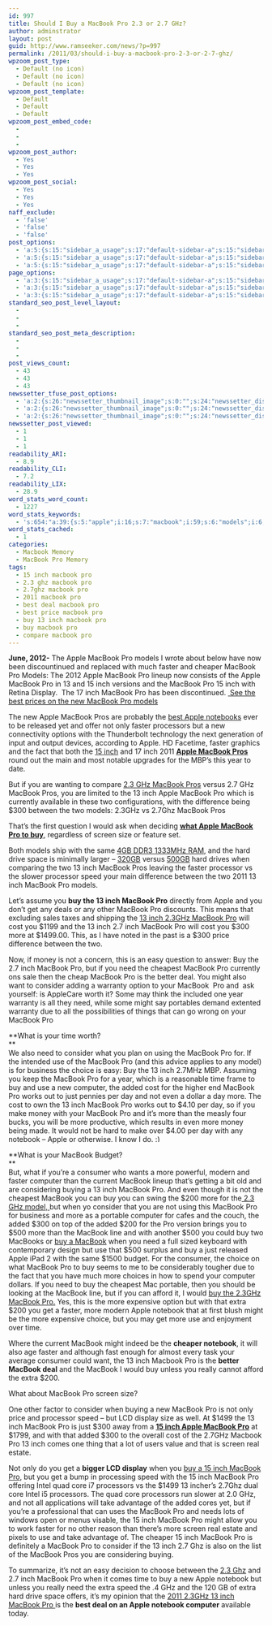 ```yaml
---
id: 997
title: Should I Buy a MacBook Pro 2.3 or 2.7 GHz?
author: adminstrator
layout: post
guid: http://www.ramseeker.com/news/?p=997
permalink: /2011/03/should-i-buy-a-macbook-pro-2-3-or-2-7-ghz/
wpzoom_post_type:
  - Default (no icon)
  - Default (no icon)
  - Default (no icon)
wpzoom_post_template:
  - Default
  - Default
  - Default
wpzoom_post_embed_code:
  - 
  - 
  - 
wpzoom_post_author:
  - Yes
  - Yes
  - Yes
wpzoom_post_social:
  - Yes
  - Yes
  - Yes
naff_exclude:
  - 'false'
  - 'false'
  - 'false'
post_options:
  - 'a:5:{s:15:"sidebar_a_usage";s:17:"default-sidebar-a";s:15:"sidebar_b_usage";s:17:"default-sidebar-b";s:9:"hwa_usage";s:17:"default-headerbar";s:8:"ad_above";s:0:"";s:8:"ad_below";s:0:"";}'
  - 'a:5:{s:15:"sidebar_a_usage";s:17:"default-sidebar-a";s:15:"sidebar_b_usage";s:17:"default-sidebar-b";s:9:"hwa_usage";s:17:"default-headerbar";s:8:"ad_above";s:0:"";s:8:"ad_below";s:0:"";}'
  - 'a:5:{s:15:"sidebar_a_usage";s:17:"default-sidebar-a";s:15:"sidebar_b_usage";s:17:"default-sidebar-b";s:9:"hwa_usage";s:17:"default-headerbar";s:8:"ad_above";s:0:"";s:8:"ad_below";s:0:"";}'
page_options:
  - 'a:3:{s:15:"sidebar_a_usage";s:17:"default-sidebar-a";s:15:"sidebar_b_usage";s:17:"default-sidebar-b";s:9:"hwa_usage";s:17:"default-headerbar";}'
  - 'a:3:{s:15:"sidebar_a_usage";s:17:"default-sidebar-a";s:15:"sidebar_b_usage";s:17:"default-sidebar-b";s:9:"hwa_usage";s:17:"default-headerbar";}'
  - 'a:3:{s:15:"sidebar_a_usage";s:17:"default-sidebar-a";s:15:"sidebar_b_usage";s:17:"default-sidebar-b";s:9:"hwa_usage";s:17:"default-headerbar";}'
standard_seo_post_level_layout:
  - 
  - 
  - 
standard_seo_post_meta_description:
  - 
  - 
  - 
post_views_count:
  - 43
  - 43
  - 43
newssetter_tfuse_post_options:
  - 'a:2:{s:26:"newssetter_thumbnail_image";s:0:"";s:24:"newssetter_disable_image";s:4:"true";}'
  - 'a:2:{s:26:"newssetter_thumbnail_image";s:0:"";s:24:"newssetter_disable_image";s:4:"true";}'
  - 'a:2:{s:26:"newssetter_thumbnail_image";s:0:"";s:24:"newssetter_disable_image";s:4:"true";}'
newssetter_post_viewed:
  - 1
  - 1
  - 1
readability_ARI:
  - 8.9
readability_CLI:
  - 7.2
readability_LIX:
  - 28.9
word_stats_word_count:
  - 1227
word_stats_keywords:
  - 's:654:"a:39:{s:5:"apple";i:16;s:7:"macbook";i:59;s:6:"models";i:6;s:6:"faster";i:8;s:7:"cheaper";i:3;s:4:"inch";i:27;s:7:"display";i:3;s:4:"best";i:3;s:4:"pros";i:7;s:10:"processors";i:4;i:2011;i:3;s:4:"year";i:3;s:10:"difference";i:3;s:4:"3ghz";i:4;s:4:"7ghz";i:3;s:6:"screen";i:4;s:4:"size";i:3;s:4:"hard";i:4;s:9:"processor";i:3;s:5:"speed";i:4;s:4:"cost";i:5;i:1499;i:3;s:5:"money";i:3;s:4:"easy";i:3;s:4:"need";i:6;s:8:"cheapest";i:3;s:4:"deal";i:3;s:8:"consider";i:5;s:8:"warranty";i:3;s:4:"time";i:4;s:6:"choice";i:3;s:8:"computer";i:5;s:5:"added";i:5;s:4:"just";i:3;s:8:"notebook";i:5;s:8:"consumer";i:3;s:6:"buying";i:3;s:5:"extra";i:4;s:4:"core";i:3;}";'
word_stats_cached:
  - 1
categories:
  - Macbook Memory
  - MacBook Pro Memory
tags:
  - 15 inch macbook pro
  - 2.3 ghz macbook pro
  - 2.7ghz macbook pro
  - 2011 macbook pro
  - best deal macbook pro
  - best price macbook pro
  - buy 13 inch macbook pro
  - buy macbook pro
  - compare macbook pro
---
```

**June, 2012-** The Apple MacBook Pro models I wrote about below have now been discountinued and replaced with much faster and cheaper MacBook Pro Models: The 2012 Apple MacBook Pro lineup now consists of the Apple MacBook Pro in 13 and 15 inch versions and the MacBook Pro 15 inch with Retina Display.  The 17 inch MacBook Pro has been discontinued. [ See the best prices on the new MacBook Pro models][1]

The new Apple MacBook Pros are probably the [best Apple notebooks][2] ever to be released yet and offer not only faster processors but a new connectivity options with the Thunderbolt technology the next generation of input and output devices, according to Apple. HD Facetime, faster graphics and the fact that both the [15 inch][3] and 17 inch 2011 **[Apple MacBook Pros][4]** round out the main and most notable upgrades for the MBP&#8217;s this year to date.

But if you are wanting to compare [2.3 GHz MacBook Pros][5] versus 2.7 GHz MacBook Pros, you are limited to the 13 inch Apple MacBook Pro which is currently available in these two configurations, with the difference being $300 between the two models: 2.3GHz vs 2.7Ghz MacBook Pros

That&#8217;s the first question I would ask when deciding **[what Apple MacBook Pro to buy][4]**, regardless of screen size or feature set.

Both models ship with the same [4GB DDR3 1333MHz RAM][6], and the hard drive space is minimally larger &#8211; [320GB][4] versus [500GB][7] hard drives when comparing the two 13 inch MacBook Pros leaving the faster processor vs the slower processor speed your main difference between the two 2011 13 inch MacBook Pro models.

Let&#8217;s assume you **buy the 13 inch MacBook Pro** directly from Apple and you don&#8217;t get any deals or any other MacBook Pro discounts. This means that excluding sales taxes and shipping the [13 inch 2.3GHz MacBook Pro][5] will cost you $1199 and the 13 inch 2.7 inch MacBook Pro will cost you $300 more at $1499.00. This, as I have noted in the past is a $300 price difference between the two.

Now, if money is not a concern, this is an easy question to answer: Buy the 2.7 inch MacBook Pro, but if you need the cheapest MacBook Pro currently ons sale then the cheap MacBook Pro is the better deal. You might also want to consider adding a warranty option to your MacBook  Pro and  ask yourself: is AppleCare worth it? Some may think the included one year warranty is all they need, while some might say portables demand extented warranty due to all the possibilities of things that can go wrong on your MacBook Pro

**What is your time worth?  
**  
We also need to consider what you plan on using the MacBook Pro for. If the intended use of the MacBook Pro (and this advice applies to any model) is for business the choice is easy: Buy the 13 inch 2.7MHz MBP. Assuming you keep the MacBook Pro for a year, which is a reasonable time frame to buy and use a new computer, the added cost for the higher end MacBook Pro works out to just pennies per day and not even a dollar a day more. The cost to own the 13 inch MacBook Pro works out to $4.10 per day, so if you make money with your MacBook Pro and it&#8217;s more than the measly four bucks, you will be more productive, which results in even more money being made. It would not be hard to make over $4.00 per day with any notebook &#8211; Apple or otherwise. I know I do. <img src="http://www.ramseeker.com/wp-includes/images/smilies/simple-smile.png" alt=":)" class="wp-smiley" style="height: 1em; max-height: 1em;" />

**What is your MacBook Budget?  
**  
But, what if you&#8217;re a consumer who wants a more powerful, modern and faster computer than the current MacBook lineup that&#8217;s getting a bit old and are considering buying a 13 inch MacBook Pro. And even though it is not the cheapest MacBook you can buy you can swing the $200 more for the[ 2.3 GHz model, ][5]but when yo consider that you are not using this MacBook Pro for business and more as a portable computer for cafes and the couch, the added $300 on top of the added $200 for the Pro version brings you to $500 more than the MacBook line and with another $500 you could buy two MacBooks or [buy a MacBook][8] when you need a full sized keyboard with contemporary design but use that $500 surplus and buy a just released Apple iPad 2 with the same $1500 budget. For the consumer, the choice on what MacBook Pro to buy seems to me to be considerably tougher due to the fact that you have much more choices in how to spend your computer dollars. If you need to buy the cheapest Mac portable, then you should be looking at the MacBook line, but if you can afford it, I would [buy the 2.3GHz MacBook Pro.][9] Yes, this is the more expensive option but with that extra $200 you get a faster, more modern Apple notebook that at first blush might be the more expensive choice, but you may get more use and enjoyment over time.

Where the current MacBook might indeed be the **cheaper notebook**, it will also age faster and although fast enough for almost every task your average consumer could want, the 13 inch Macbook Pro is the **better MacBook deal** and the MacBook I would buy unless you really cannot afford the extra $200.

What about MacBook Pro screen size?

One other factor to consider when buying a new MacBook Pro is not only price and processor speed &#8211; but LCD display size as well. At $1499 the 13 inch MacBook Pro is just $300 away from a **[15 inch Apple MacBook Pro][3]** at $1799, and with that added $300 to the overall cost of the 2.7GHz Macbook Pro 13 inch comes one thing that a lot of users value and that is screen real estate.

Not only do you get a **bigger LCD display** when you [buy a 15 inch MacBook Pro][10], but you get a bump in processing speed with the 15 inch MacBook Pro offering Intel quad core i7 processors vs the $1499 13 incher&#8217;s 2.7Ghz dual core Intel i5 processors. The quad core processors run slower at 2.0 GHz, and not all applications will take advantage of the added cores yet, but if you&#8217;re a professional that can uses the MacBook Pro and needs lots of windows open or menus visable, the 15 inch MacBook Pro might allow you to work faster for no other reason than there&#8217;s more screen real estate and pixels to use and take advantage of. The cheaper 15 inch MacBook Pro is definitely a MacBook Pro to consider if the 13 inch 2.7 Ghz is also on the list of the MacBook Pros you are considering buying.

To summarize, it&#8217;s not an easy decision to choose between the [2.3 Ghz][5] and 2.7 inch MacBook Pro when it comes time to buy a new Apple notebook but unless you really need the extra speed the .4 GHz and the 120 GB of extra hard drive space offers, it&#8217;s my opinion that the [2011 2.3GHz 13 inch MacBook Pro ][5]is the **best deal on an Apple notebook computer** available today.

 [1]: http://www.amazon.com/mn/search/?_encoding=UTF8&tag=ramseeker-20&linkCode=ur2&camp=1789&creative=390957&field-keywords=macbook%20pro&url=search-alias%3Delectronics
 [2]: http://www.amazon.com/gp/redirect.html?ie=UTF8&location=http%3A%2F%2Fwww.amazon.com%2Fs%3Fie%3DUTF8%26scn%3D565108%26redirect%3Dtrue%26ref_%3Dsr_nr_scat_565108_ln%26keywords%3Dapple%2520macbook%2520pro%26qid%3D1299601244%26h%3D621aeae1df9a264b9a4a8f750f947f33fbff58f8%26rh%3Dn%253A565108%252Ck%253Aapple%2520macbook%2520pro&tag=ramseeker-20&linkCode=ur2&camp=1789&creative=390957
 [3]: http://www.amazon.com/gp/product/B000BNHM0C?ie=UTF8&tag=ramseeker-20&linkCode=as2&camp=1789&creative=390957&creativeASIN=B000BNHM0C
 [4]: http://www.amazon.com/gp/redirect.html?ie=UTF8&location=http%3A%2F%2Fwww.amazon.com%2Fs%3Fie%3DUTF8%26x%3D0%26ref_%3Dnb_sb_noss%26y%3D0%26field-keywords%3Dmacbook%2520pro%26url%3Dsearch-alias%253Daps&tag=ramseeker-20&linkCode=ur2&camp=1789&creative=390957
 [5]: http://www.amazon.com/gp/product/B002QQ8H8I?ie=UTF8&tag=ramseeker-20&linkCode=as2&camp=1789&creative=390957&creativeASIN=B002QQ8H8I
 [6]: http://www.ramseeker.com/crucial
 [7]: http://www.amazon.com/gp/redirect.html?ie=UTF8&location=http%3A%2F%2Fwww.amazon.com%2Fs%3Fie%3DUTF8%26x%3D0%26ref_%3Dnb_sb_noss%26y%3D0%26field-keywords%3D500gb%26url%3Dsearch-alias%253Daps&tag=ramseeker-20&linkCode=ur2&camp=1789&creative=390957
 [8]: http:/http://www.ramseeker.com/?p=997
 [9]: http://www.ramseeker.com/?p=997
 [10]: http://www.ramseeker.com/